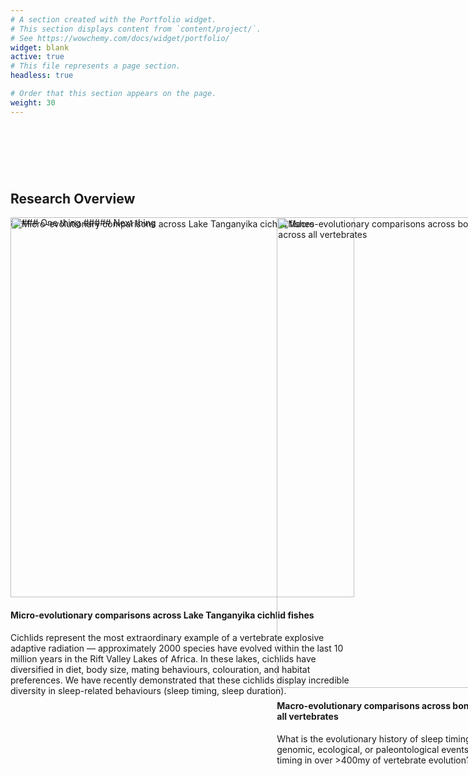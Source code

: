 ```yaml
---
# A section created with the Portfolio widget.
# This section displays content from `content/project/`.
# See https://wowchemy.com/docs/widget/portfolio/
widget: blank
active: true
# This file represents a page section.
headless: true

# Order that this section appears on the page.
weight: 30
---
```


<section id="research_pages" class="home-section wg-portfolio" style="padding:75px 0">

<div class="home-section-bg" style="background-color:#fff"></div>

<div class="container">
  <div class="row justify-content-center">
    <div class="section-heading col-12 mb-3 text-center">
      <h1 class="mb-0">Research Overview</h1>
    </div>
    <div class="col-12">
      <div class="isotope projects-container js-layout-masonry" style="position: relative; height: 822.078px;">
##### One thing
        <div class="project-card project-item isotope-item" style="position: absolute; left: 0px; top: 0px;">
          <div class="card">
            <a>
             <img src="/post/microevolution/featured_huef45786bef8e896b52d08cf04469431c_1600721_550x0_resize_q75_h2_lanczos.webp" height="608" width="550" alt="Micro-evolutionary comparisons across Lake Tanganyika cichlid fishes" class="img-responsive" loading="lazy">
            </a>
            <div class="card-text">
              <h4>
                <a>Micro-evolutionary comparisons across Lake Tanganyika cichlid fishes</a>
              </h4>
                <div class="article-style">
                  <p></p>
                  <p>Cichlids represent the most extraordinary example of a vertebrate explosive adaptive radiation — approximately 2000 species have evolved within the last 10 million years in the Rift Valley Lakes of Africa. In these lakes, cichlids have diversified in diet, body size, mating behaviours, colouration, and habitat preferences. We have recently demonstrated that these cichlids display incredible diversity in sleep-related behaviours (sleep timing, sleep duration).
                  </p>
                  <p></p>
                </div>
            </div>
          </div>
        </div>
##### Next thing
        <div class="project-card project-item isotope-item" style="position: absolute; left: 426.273px; top: 0px;">
          <div class="card">
            <a>
              <img src="/post/macroevolution/featured_hu1fd258748b63083b57aecdf51d823f3b_290101_550x0_resize_q75_h2_lanczos.webp" height="753" width="550" alt="Macro-evolutionary comparisons across bony and cartilaginous fish, and across all vertebrates" class="img-responsive" loading="lazy">
            </a>
              <div class="card-text">
                <h4>
                  <a>Macro-evolutionary comparisons across bony and cartilaginous fish, and across all vertebrates
                  </a>
                </h4>
                  <div class="article-style">
                  <p></p>
                  <p>What is the evolutionary history of sleep timing in fish and other vertebrates? What genomic, ecological, or paleontological events are associated with shifts in sleep timing in over &gt;400my of vertebrate evolution?
                  </p>
                  <p></p>
                  </div>
                </div>
              </div>
            </div>
            <div class="project-card project-item isotope-item" style="position: absolute; left: 852.546px; top: 0px;">
              <div class="card">
                <a>
                  <img src="/post/sleepgenetics/featured_huff4a740af2573f4e9d9dea32d217a34c_253341_550x0_resize_q75_h2_lanczos.webp" height="679" width="550" alt="Identifying and characterising new sleep genes" class="img-responsive" loading="lazy">
                </a>
                <div class="card-text">
                  <h4>
                    <a>Identifying and characterising new sleep genes
                    </a>
                  </h4>
                  <div class="article-style">
                    <p>
                    </p>
                    <p>We use aim to use a combination of traditional model organisms, as well as functional genomic, behavioural, molecular, and circuit based techniques to characterise novel sleep genes identified through our evolutionary comparisons.
                    </p>
                    <p></p>
                  </div>
                </div>
              </div>
            </div>
          </div>
       </div>
      </div>
    </div>
</section>